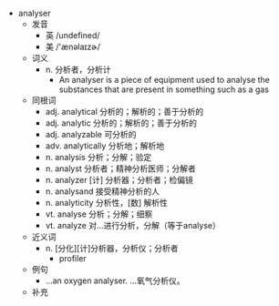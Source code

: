 - analyser
  - 发音
    - 英 /undefined/
    - 美 /'ænəlaɪzɚ/
  - 词义
    - n. 分析者，分析计
      - An analyser is a piece of equipment used to analyse the substances that are present in something such as a gas
  - 同根词
    - adj. analytical 分析的；解析的；善于分析的
    - adj. analytic 分析的；解析的；善于分析的
    - adj. analyzable 可分析的
    - adv. analytically 分析地；解析地
    - n. analysis 分析；分解；验定
    - n. analyst 分析者；精神分析医师；分解者
    - n. analyzer [计] 分析器；分析者；检偏镜
    - n. analysand 接受精神分析的人
    - n. analyticity 分析性，[数] 解析性
    - vt. analyse 分析；分解；细察
    - vt. analyze 对…进行分析，分解（等于analyse）
  - 近义词
    - n. [分化][计]分析器，分析仪；分析者
      - profiler
  - 例句
    - ...an oxygen analyser. ...氧气分析仪。
  - 补充